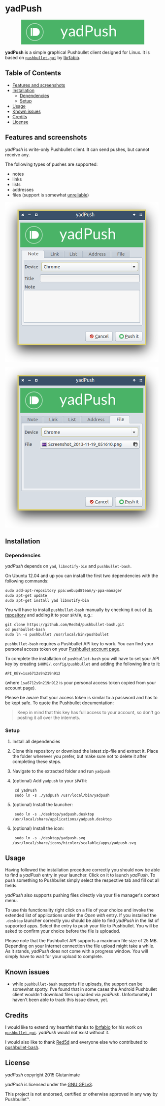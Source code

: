 # yadPush

<p align="center">
  <img src="https://github.com/Glutanimate/yadPush/blob/master/desktop/yadpush-header.png" alt="yadPush header"/>
</p>

**yadPush** is a simple graphical Pushbullet client designed for Linux. It is based on [`pushbullet-gui`](https://github.com/lbrfabio/bash/commits/master) by [lbrfabio](https://github.com/lbrfabio).

## Table of Contents

<!-- MarkdownTOC -->

- [Features and screenshots](#features-and-screenshots)
- [Installation](#installation)
    - [Dependencies](#dependencies)
    - [Setup](#setup)
- [Usage](#usage)
- [Known issues](#known-issues)
- [Credits](#credits)
- [License](#license)

<!-- /MarkdownTOC -->

## Features and screenshots

*yadPush* is write-only Pushbullet client. It can send pushes, but cannot receive any. 

The following types of pushes are supported:

- notes
- links
- lists
- addresses
- files (support is somewhat [unreliable](#known-issues))

![yadPush Screenshot 1](https://github.com/Glutanimate/yadPush/blob/master/screenshots/yadpush-1.png)

![yadPush Screenshot 2](https://github.com/Glutanimate/yadPush/blob/master/screenshots/yadpush-2.png)

## Installation

### Dependencies

*yadPush* depends on `yad`, `libnotify-bin` and `pushbullet-bash`.

On Ubuntu 12.04 and up you can install the first two dependencies with the following commands:

    sudo add-apt-repository ppa:webupd8team/y-ppa-manager
    sudo apt-get update
    sudo apt-get install yad libnotify-bin

You will have to install `pushbullet-bash` manually by checking it out of [its repository](https://github.com/Red5d/pushbullet-bash) and adding it to your `$PATH`, e.g.:

    git clone https://github.com/Red5d/pushbullet-bash.git
    cd pushbullet-bash
    sudo ln -s pushbullet /usr/local/bin/pushbullet

`pushbullet-bash` requires a Pushbullet API key to work. You can find your personal access token on your [Pushbullet account page](https://www.pushbullet.com/account). 

To complete the installation of `pushbullet-bash` you will have to set your API key by creating `$HOME/.config/pushbullet` and adding the following line to it:

    API_KEY=1sa6712s9n219n912

(where `1sa6712s9n219n912` is your personal access token copied from your account page). 

Please be aware that your access token is similar to a password and has to be kept safe. To quote the Pushbullet documentation:

> Keep in mind that this key has full access to your account, so don't go posting it all over the internets.

### Setup

1. Install all dependencies

2. Clone this repository or download the latest zip-file and extract it. Place the folder wherever you prefer, but make sure not to delete it after completing these steps.

3. Navigate to the extracted folder and run `yadpush`

4. (optional) Add `yadpush` to your `$PATH`:

        cd yadPush
        sudo ln -s ./yadpush /usr/local/bin/yadpush

5. (optional) Install the launcher:

        sudo ln -s ./desktop/yadpush.desktop /usr/local/share/applications/yadpush.desktop

6. (optional) Install the icon:

        sudo ln -s ./desktop/yadpush.svg /usr/local/share/icons/hicolor/scalable/apps/yadpush.svg

## Usage

Having followed the installation procedure correctly you should now be able to find a *yadPush* entry in your launcher. Click on it to launch *yadPush*. To push something to Pushbullet simply select the respective tab and fill out all fields.

*yadPush* also supports pushing files directly via your file manager's context menu. 

To use this functionality right click on a file of your choice and invoke the extended list of applications under the *Open with* entry. If you installed the `.desktop` launcher correctly you should be able to find *yadPush* in the list of supported apps. Select the entry to push your file to Pushbullet. You will be asked to confirm your choice before the file is uploaded.

Please note that the Pushbullet API supports a maximum file size of 25 MB. Depending on your Internet connection the file upload might take a while. As it stands, *yadPush* does not come with a progress window. You will simply have to wait for your upload to complete.

## Known issues

- while `pushbullet-bash` supports file uploads, the support can be somewhat spotty. I've found that in some cases the Android Pushbullet client wouldn't download files uploaded via *yadPush*. Unfortunately I haven't been able to track this issue down, yet.

## Credits

I would like to extend my heartfelt thanks to [lbrfabio](https://github.com/lbrfabio) for his work on [`pushbullet-gui`](https://github.com/lbrfabio/bash/tree/master/pushbullet-gui). *yadPush* would not exist without it.

I would also like to thank [Red5d](https://github.com/Red5d) and everyone else who contributed to [pushbullet-bash](https://github.com/Red5d/pushbullet-bash).

## License

*yadPush* copyright 2015 Glutanimate

*yadPush* is licensed under the [GNU GPLv3](http://www.gnu.de/documents/gpl-3.0.en.html).

This project is not endorsed, certified or otherwise approved in any way by Pushbullet™.